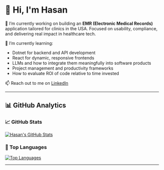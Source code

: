 # 👋 Hi, I'm Hasan

🔭 I’m currently working on building an **EMR (Electronic Medical Records)** application tailored for clinics in the USA. Focused on usability, compliance, and delivering real impact in healthcare tech.

🌱 I’m currently learning:
- Dotnet for backend and API development  
- React for dynamic, responsive frontends  
- LLMs and how to integrate them meaningfully into software products  
- Project management and productivity frameworks  
- How to evaluate ROI of code relative to time invested

📫 Reach out to me on [LinkedIn](https://www.linkedin.com/in/hasan-75/)

---

## 📊 GitHub Analytics

### 📈 GitHub Stats
[![Hasan's GitHub Stats](https://github-readme-stats.vercel.app/api?username=hasan-75&show_icons=true&theme=default)](https://github.com/hasan-75)

### 🧠 Top Languages
[![Top Languages](https://github-readme-stats.vercel.app/api/top-langs/?username=hasan-75&layout=compact)](https://github.com/hasan-75)

---
